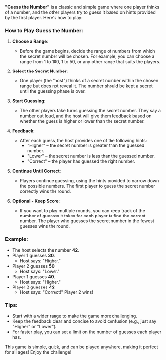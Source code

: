 **"Guess the Number"** is a classic and simple game where one player thinks of a number, and the other players try to guess it based on hints provided by the first player. Here's how to play:

### How to Play Guess the Number:

1. **Choose a Range**:
   - Before the game begins, decide the range of numbers from which the secret number will be chosen. For example, you can choose a range from 1 to 100, 1 to 50, or any other range that suits the players.
   
2. **Select the Secret Number**:
   - One player (the "host") thinks of a secret number within the chosen range but does not reveal it. The number should be kept a secret until the guessing phase is over.

3. **Start Guessing**:
   - The other players take turns guessing the secret number. They say a number out loud, and the host will give them feedback based on whether the guess is higher or lower than the secret number.

4. **Feedback**:
   - After each guess, the host provides one of the following hints:
     - "Higher" – the secret number is greater than the guessed number.
     - "Lower" – the secret number is less than the guessed number.
     - "Correct" – the player has guessed the right number.

5. **Continue Until Correct**:
   - Players continue guessing, using the hints provided to narrow down the possible numbers. The first player to guess the secret number correctly wins the round.

6. **Optional - Keep Score**:
   - If you want to play multiple rounds, you can keep track of the number of guesses it takes for each player to find the correct number. The player who guesses the secret number in the fewest guesses wins the round.

### Example:

- The host selects the number **42**.
- Player 1 guesses **30**.
  - Host says: "Higher."
- Player 2 guesses **50**.
  - Host says: "Lower."
- Player 1 guesses **40**.
  - Host says: "Higher."
- Player 2 guesses **42**.
  - Host says: "Correct!" Player 2 wins!

### Tips:
- Start with a wider range to make the game more challenging.
- Keep the feedback clear and concise to avoid confusion (e.g., just say "Higher" or "Lower").
- For faster play, you can set a limit on the number of guesses each player has.

This game is simple, quick, and can be played anywhere, making it perfect for all ages! Enjoy the challenge!
